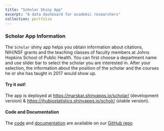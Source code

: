 ```yaml
---
title: "Scholar Shiny App"
excerpt: "A data dashboard for academic researchers"
collection: portfolio
---
```


### Scholar App Information
The `Scholar` shiny app helps you obtain information about citations, NIH/NSF grants and the teaching classes of faculty members at Johns Hopkins School of Public Health. You can first choose a department name and use slider bar to select the scholar you are interested in. After your selection, the information about the position of the scholar and the courses he or she has taught in 2017 would show up.

#### Try it out!
The app is deployed at
https://marskar.shinyapps.io/scholar/ (development version)
&
https://jhubiostatistics.shinyapps.io/scholr/ (stable version).

#### Code and Documentation
The [code](https://github.com/adv-datasci/scholar/code) and [documentation](https://github.com/adv-datasci/scholar/md) are available on our [GitHub repo](](https://github.com/adv-datasci/scholar))
